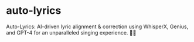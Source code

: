 # auto-lyrics
Auto-Lyrics: AI-driven lyric alignment &amp; correction using WhisperX, Genius, and GPT-4 for an unparalleled singing experience. 🎵🎤

